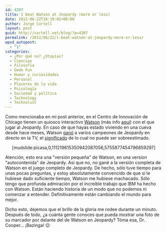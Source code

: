 ```yaml
---
id: 4207
title: I beat Watson at Jeopardy (more or less)
date: 2012-06-22T18:19:02+00:00
author: Jorge Cortell
layout: post
guid: http://cortell.net/blog/?p=4207
permalink: /2012/06/22/i-beat-watson-at-jeopardy-more-or-less/
wpsd_autopost:
  - "1"
categories:
  - ¿Por qué no? ¿Utopías?
  - Ciencias
  - Filosofí­a
  - Geek Fun
  - Humor y curiosidades
  - Personal
  - Placeres de la vida
  - Psicología
  - Sociedad y polí­tica
  - Technology
  - Technolust
---
```

Como mencionaba en mi post anterior, en el Centro de Innovación de Chicago tienen un quiosco interactivo <a title="http://www-03.ibm.com/innovation/us/watson/index.html" href="http://www-03.ibm.com/innovation/us/watson/index.html" target="_blank">Watson</a> (más info <a title="http://en.wikipedia.org/wiki/Watson_(computer)" href="http://en.wikipedia.org/wiki/Watson_(computer)" target="_blank">aquí</a>) con el que jugar al Jeopardy. En caso de que hayas estado viviendo en una cueva desde hace meses, Watson <a title="http://www.youtube.com/watch?v=YLR1byL0U8M" href="http://www.youtube.com/watch?v=YLR1byL0U8M" target="_blank">ganó</a> a varios campeones de Jeopardy en directo en la TV, el <a title="http://www.nytimes.com/2011/02/17/science/17jeopardy-watson.html?pagewanted=all" href="http://www.nytimes.com/2011/02/17/science/17jeopardy-watson.html?pagewanted=all" target="_blank">significado</a> de lo cual no puede ser sobreestimado.

<p style="text-align: center">
  [mudslide:picasa,0,111219615350942087056,5755877454796859297]
</p>

Atención, esto era una "versión pequeña" de Watson, en una version "autocontenida" de Jeopardy. Así que no, no gané a la versión completa de Watson en el juego completo de Jeopardy. De hecho, sólo tuve tiempo para unas pocas preguntas, y estoy absolutamente convencido de que si le hubiese dado suficiente tiempo, Watson me hubiese machacado. Sólo tengo que profunda admiración por el increíble trabajo que IBM ha hecho con Watson. Están haciendo historia de un modo que no podemos ni comenzar a entender. Definitivamente están cambiando el mundo para mejor.

Dicho esto, dejemos que el brillo de la gloria me rodee durante un minuto. Después de todo, ¿a cuánta gente conoces que pueda mostrar una foto de su marcador por delante del de Watson en Jeopardy? Tóma esa, Dr. Cooper... ¡Bazinga! 😉